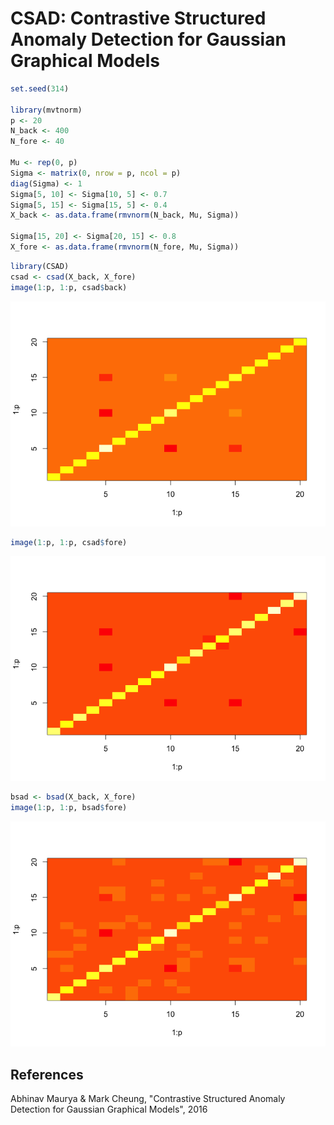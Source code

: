 # CSAD: Contrastive Structured Anomaly Detection for Gaussian Graphical Models




```r
set.seed(314)

library(mvtnorm)
p <- 20
N_back <- 400
N_fore <- 40

Mu <- rep(0, p)
Sigma <- matrix(0, nrow = p, ncol = p)
diag(Sigma) <- 1
Sigma[5, 10] <- Sigma[10, 5] <- 0.7
Sigma[5, 15] <- Sigma[15, 5] <- 0.4
X_back <- as.data.frame(rmvnorm(N_back, Mu, Sigma))

Sigma[15, 20] <- Sigma[20, 15] <- 0.8
X_fore <- as.data.frame(rmvnorm(N_fore, Mu, Sigma))
```


```r
library(CSAD)
csad <- csad(X_back, X_fore)
image(1:p, 1:p, csad$back)
```

![](README_files/figure-html/unnamed-chunk-2-1.png)<!-- -->

```r
image(1:p, 1:p, csad$fore)
```

![](README_files/figure-html/unnamed-chunk-2-2.png)<!-- -->


```r
bsad <- bsad(X_back, X_fore)
image(1:p, 1:p, bsad$fore)
```

![](README_files/figure-html/unnamed-chunk-3-1.png)<!-- -->

## References

Abhinav Maurya & Mark Cheung, "Contrastive Structured Anomaly Detection for Gaussian Graphical Models", 2016

